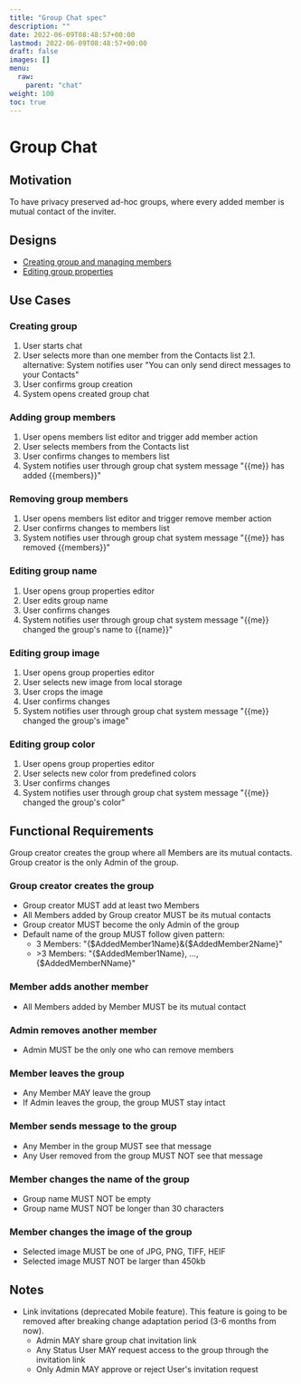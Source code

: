```yaml
---
title: "Group Chat spec"
description: ""
date: 2022-06-09T08:48:57+00:00
lastmod: 2022-06-09T08:48:57+00:00
draft: false
images: []
menu:
  raw:
    parent: "chat"
weight: 100
toc: true
---
```


# Group Chat

## Motivation

To have privacy preserved ad-hoc groups, where every added member is mutual contact of the inviter.

## Designs

* [Creating group and managing members](https://www.figma.com/file/17fc13UBFvInrLgNUKJJg5/Kuba%E2%8E%9CDesktop?node-id=1875%3A214228)
* [Editing group properties](https://www.figma.com/file/17fc13UBFvInrLgNUKJJg5/Kuba%E2%8E%9CDesktop?node-id=1875%3A214232)

## Use Cases

### Creating group
1. User starts chat
2. User selects more than one member from the Contacts list
  2.1. alternative: System notifies user "You can only send direct messages to your Contacts"
3. User confirms group creation
4. System opens created group chat

### Adding group members
1. User opens members list editor and trigger add member action
2. User selects members from the Contacts list
3. User confirms changes to members list
4. System notifies user through group chat system message "{{me}} has added {{members}}"

### Removing group members
1. User opens members list editor and trigger remove member action
2. User confirms changes to members list
4. System notifies user through group chat system message "{{me}} has removed {{members}}"

### Editing group name
1. User opens group properties editor
2. User edits group name
3. User confirms changes
4. System notifies user through group chat system message "{{me}} changed the group's name to {{name}}"

### Editing group image
1. User opens group properties editor
2. User selects new image from local storage
3. User crops the image
4. User confirms changes
5. System notifies user through group chat system message "{{me}} changed the group's image"

### Editing group color
1. User opens group properties editor
2. User selects new color from predefined colors
3. User confirms changes
4. System notifies user through group chat system message "{{me}} changed the group's color"

## Functional Requirements

Group creator creates the group where all Members are its mutual contacts. Group creator is the only Admin of the group.

### Group creator creates the group
- Group creator MUST add at least two Members
- All Members added by Group creator MUST be its mutual contacts
- Group creator MUST become the only Admin of the group
- Default name of the group MUST follow given pattern:
   - 3 Members: "{$AddedMember1Name}&{$AddedMember2Name}"
   - \>3 Members: "{$AddedMember1Name}, ..., {$AddedMemberNName}"

### Member adds another member
- All Members added by Member MUST be its mutual contact

### Admin removes another member
- Admin MUST be the only one who can remove members

### Member leaves the group
- Any Member MAY leave the group
- If Admin leaves the group, the group MUST stay intact

### Member sends message to the group
- Any Member in the group MUST see that message
- Any User removed from the group MUST NOT see that message

### Member changes the name of the group
- Group name MUST NOT be empty
- Group name MUST NOT be longer than 30 characters

### Member changes the image of the group
- Selected image MUST be one of JPG, PNG, TIFF, HEIF
- Selected image MUST NOT be larger than 450kb

## Notes

 * Link invitations (deprecated Mobile feature). This feature is going to be removed after breaking change adaptation period (3-6 months from now).
    * Admin MAY share group chat invitation link
    * Any Status User MAY request access to the group through the invitation link
    * Only Admin MAY approve or reject User's invitation request
